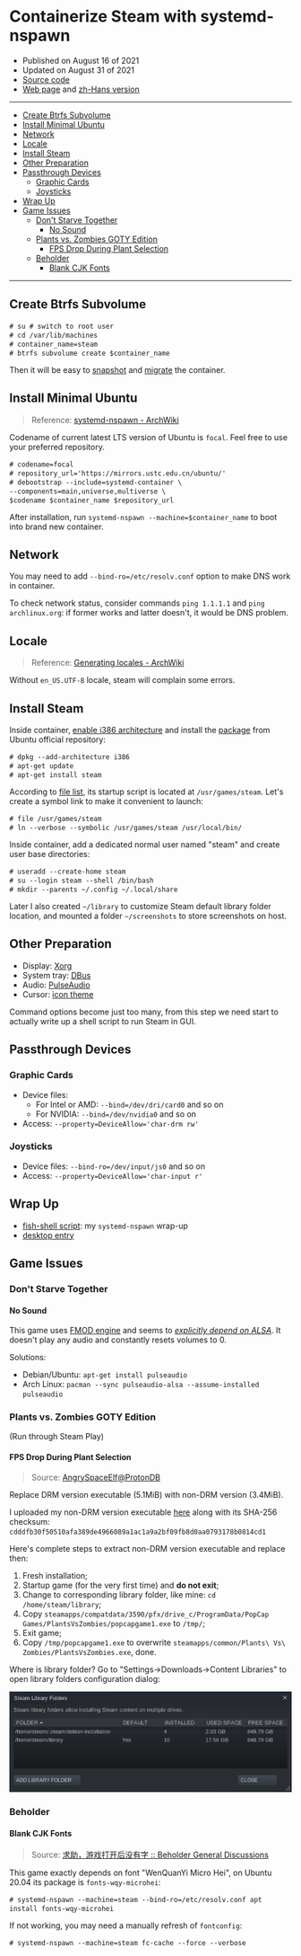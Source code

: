 # Containerize Steam with systemd-nspawn

- Published on August 16 of 2021
- Updated on August 31 of 2021
- [Source code][source]
- [Web page][page] and [zh-Hans version][page_zhs]

[source]: https://github.com/liolok/liolok.com/blob/master/containerize-steam-with-systemd-nspawn/index.md
[page]: https://liolok.com/containerize-steam-with-systemd-nspawn/
[page_zhs]: https://liolok.com/zhs/containerize-steam-with-systemd-nspawn/

---

- [Create Btrfs Subvolume](#create-btrfs-subvolume)
- [Install Minimal Ubuntu](#install-minimal-ubuntu)
- [Network](#network)
- [Locale](#locale)
- [Install Steam](#install-steam)
- [Other Preparation](#other-preparation)
- [Passthrough Devices](#passthrough-devices)
  - [Graphic Cards](#graphic-cards)
  - [Joysticks](#joysticks)
- [Wrap Up](#wrap-up)
- [Game Issues](#game-issues)
  - [Don't Starve Together](#dont-starve-together)
    - [No Sound](#no-sound)
  - [Plants vs. Zombies GOTY Edition](#plants-vs-zombies-goty-edition)
    - [FPS Drop During Plant Selection](#fps-drop-during-plant-selection)
  - [Beholder](#beholder)
    - [Blank CJK Fonts](#blank-cjk-fonts)

---

## Create Btrfs Subvolume

```console
# su # switch to root user
# cd /var/lib/machines
# container_name=steam
# btrfs subvolume create $container_name
```

Then it will be easy to [snapshot][snapshot] and [migrate][migrate] the container.

[snapshot]: https://wiki.archlinux.org/title/Btrfs#Snapshots
[migrate]: https://wiki.archlinux.org/title/Btrfs#Send/receive

## Install Minimal Ubuntu

> Reference: [systemd-nspawn - ArchWiki](https://wiki.archlinux.org/title/Systemd-nspawn#Create_a_Debian_or_Ubuntu_environment)

Codename of current latest LTS version of Ubuntu is `focal`.
Feel free to use your preferred repository.

```console
# codename=focal
# repository_url='https://mirrors.ustc.edu.cn/ubuntu/'
# debootstrap --include=systemd-container \
--components=main,universe,multiverse \
$codename $container_name $repository_url
```

After installation, run `systemd-nspawn --machine=$container_name` to boot into brand new container.

## Network

You may need to add `--bind-ro=/etc/resolv.conf` option to make DNS work in container.

To check network status, consider commands `ping 1.1.1.1` and `ping archlinux.org`: if former works and latter doesn't, it would be DNS problem.

## Locale

> Reference: [Generating locales - ArchWiki](https://wiki.archlinux.org/title/Locale#Generating_locales)

Without `en_US.UTF-8` locale, steam will complain some errors.

## Install Steam

Inside container, [enable i386 architecture][multiarch] and install the [package][package] from Ubuntu official repository:

[multiarch]: https://wiki.debian.org/Multiarch/Implementation#Using_multiarch
[package]: https://packages.ubuntu.com/focal/steam

```console
# dpkg --add-architecture i386
# apt-get update
# apt-get install steam
```

According to [file list][filelist], its startup script is located at `/usr/games/steam`. Let's create a symbol link to make it convenient to launch:

[filelist]: https://packages.ubuntu.com/focal/i386/steam/filelist

```console
# file /usr/games/steam
# ln --verbose --symbolic /usr/games/steam /usr/local/bin/
```

Inside container, add a dedicated normal user named "steam" and create user base directories:

```console
# useradd --create-home steam
# su --login steam --shell /bin/bash
# mkdir --parents ~/.config ~/.local/share
```

Later I also created `~/library` to customize Steam default library folder location,
and mounted a folder `~/screenshots` to store screenshots on host.

## Other Preparation

- Display: [Xorg][xorg]
- System tray: [DBus][dbus]
- Audio: [PulseAudio][pulseaudio]
- Cursor: [icon theme][styles]

Command options become just too many, from this step we need start to
actually write up a shell script to run Steam in GUI.

[xorg]: https://liolok.com/run-desktop-app-with-systemd-nspawn-container/#xorg
[dbus]: https://liolok.com/run-desktop-app-with-systemd-nspawn-container/#dbus-tray
[pulseaudio]: https://liolok.com/run-desktop-app-with-systemd-nspawn-container/#pulseaudio
[styles]: https://liolok.com/run-desktop-app-with-systemd-nspawn-container/#styles

## Passthrough Devices

### Graphic Cards

- Device files:
  - For Intel or AMD: `--bind=/dev/dri/card0` and so on
  - For NVIDIA: `--bind=/dev/nvidia0` and so on
- Access: `--property=DeviceAllow='char-drm rw'`

### Joysticks

- Device files: `--bind-ro=/dev/input/js0` and so on
- Access: `--property=DeviceAllow='char-input r'`

## Wrap Up

- [fish-shell script][script]: my `systemd-nspawn` wrap-up
- [desktop entry][desktop-entry]

[script]: https://github.com/liolok/dotfiles/blob/master/.local/bin/steam
[desktop-entry]: https://github.com/liolok/dotfiles/blob/master/.local/share/applications/steam.desktop

## Game Issues

### Don't Starve Together

#### No Sound

This game uses [FMOD engine][fmod] and seems to *[explicitly depend on ALSA][alsa]*.
It doesn't play any audio and constantly resets volumes to 0.

[alsa]: https://wiki.archlinux.org/title/Steam/Troubleshooting#Configure_PulseAudio
[fmod]: https://wiki.archlinux.org/title/Steam/Troubleshooting#FMOD_sound_engine

Solutions:
- Debian/Ubuntu: `apt-get install pulseaudio`
- Arch Linux: `pacman --sync pulseaudio-alsa --assume-installed pulseaudio`

<!-- #### CJK Font Messed Up -->

### Plants vs. Zombies GOTY Edition

(Run through Steam Play)

#### FPS Drop During Plant Selection

> Source: [AngrySpaceElf@ProtonDB](https://www.protondb.com/app/3590#l7L1gAH52v)

Replace DRM version executable (5.1MiB) with non-DRM version (3.4MiB).

I uploaded my non-DRM version executable [here](pvz-non-drm.tar) along with its SHA-256 checksum:
`cdddfb30f50510afa389de4966089a1ac1a9a2bf09fb8d0aa0793178b0814cd1`

Here's complete steps to extract non-DRM version executable and replace then:

1. Fresh installation;
2. Startup game (for the very first time) and **do not exit**;
3. Change to corresponding library folder, like mine: `cd /home/steam/library`;
4. Copy `steamapps/compatdata/3590/pfx/drive_c/ProgramData/PopCap Games/PlantsVsZombies/popcapgame1.exe` to `/tmp/`;
5. Exit game;
6. Copy `/tmp/popcapgame1.exe` to overwrite `steamapps/common/Plants\ Vs\ Zombies/PlantsVsZombies.exe`, done.

Where is library folder? Go to "Settings->Downloads->Content Libraries" to open library folders configuration dialog:

![library-folders](steam-library-folders.png)

### Beholder

#### Blank CJK Fonts

> Source: [求助，游戏打开后没有字 :: Beholder General Discussions](https://steamcommunity.com/app/475550/discussions/0/2592234299563997618/?ctp=2#c1480982971155734475)

This game exactly depends on font "WenQuanYi Micro Hei", on Ubuntu 20.04 its package is `fonts-wqy-microhei`:

```console
# systemd-nspawn --machine=steam --bind-ro=/etc/resolv.conf apt install fonts-wqy-microhei
```

If not working, you may need a manually refresh of `fontconfig`:

```console
# systemd-nspawn --machine=steam fc-cache --force --verbose
```
